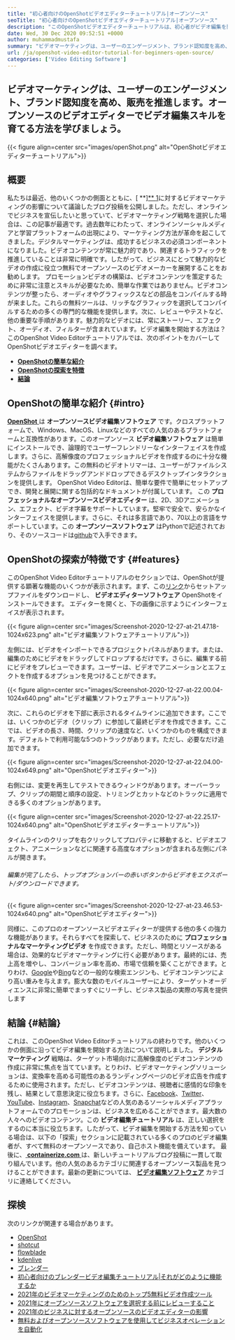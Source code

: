```yaml
---
title: "初心者向けのOpenShotビデオエディターチュートリアル|オープンソース" 
seoTitle: "初心者向けのOpenShotビデオエディターチュートリアル|オープンソース" 
description: "このOpenShotビデオエディターチュートリアルは、初心者がビデオ編集を開始するためのものです。これは、3Dアニメーションなどの機能を提供するトレンディなビデオエディターです。" 
date: Wed, 30 Dec 2020 09:52:51 +0000
author: muhammadmustafa
summary: "ビデオマーケティングは、ユーザーのエンゲージメント、ブランド認知度を高め、販売を推進します。オープンソースのビデオエディターでビデオ編集スキルを育てる方法を学びましょう。" 
url: /ja/openshot-video-editor-tutorial-for-beginners-open-source/
categories: ['Video Editing Software']
---
```


## ビデオマーケティングは、ユーザーのエンゲージメント、ブランド認知度を高め、販売を推進します。オープンソースのビデオエディターでビデオ編集スキルを育てる方法を学びましょう。

{{< figure align=center src="images/openShot.png" alt="OpenShotビデオエディターチュートリアル">}}


## 概要
私たちは最近、他のいくつかの側面とともに、[  **][**  ][1][1]に対するビデオマーケティングの影響について議論したブログ投稿を公開しました。ただし、オンラインでビジネスを宣伝したいと思っていて、ビデオマーケティング戦略を選択した場合は、この記事が最適です。過去数年にわたって、オンラインソーシャルメディアと学習プラットフォームの出現により、マーケティング方法が革命を起こしてきました。デジタルマーケティングは、成功するビジネスの必須コンポーネントになりました。ビデオコンテンツが常に魅力的であり、関連するトラフィックを推進していることは非常に明確です。したがって、ビジネスにとって魅力的なビデオの作成に役立つ無料でオープンソースのビデオメーカーを展開することをお勧めします。
プロモーションビデオの構築は、ビデオコンテンツを策定するために非常に注意とスキルが必要なため、簡単な作業ではありません。ビデオコンテンツが整ったら、オーディオやグラフィックスなどの部品をコンパイルする時が来ました。これらの無料ツールは、リッチなグラフィックを選択してコンパイルするための多くの専門的な機能を提供します。次に、レビューやテストなど、他の重要な手順があります。魅力的なビデオには、常にストーリー、エフェクト、オーディオ、フィルターが含まれています。ビデオ編集を開始する方法は？このOpenShot Video Editorチュートリアルでは、次のポイントをカバーしてOpenShotビデオエディターを調べます。
*  **[OpenShotの簡単な紹介][2]**  
*  **[OpenShotの探索を特徴][3]**  
*  **[結論][4]**  

## OpenShotの簡単な紹介 {#intro}

[  **OpenShot** ][5]は  **オープンソースビデオ編集ソフトウェア**  です。クロスプラットフォームで、Windows、MacOS、Linuxなどのすべての人気のあるプラットフォームと互換性があります。このオープンソース **ビデオ編集ソフトウェア**  は簡単にインストールでき、論理的でユーザーフレンドリーなインターフェイスを作成します。さらに、高解像度のプロフェッショナルビデオを作成するのに十分な機能がたくさんあります。この無料のビデオトリマーは、ユーザーがファイルシステムからファイルをドラッグアンドドロップできるデスクトップインタラクションを提供します。 OpenShot Video Editorは、簡単な要件で簡単にセットアップでき、開発と展開に関する包括的なドキュメントが付属しています。
この  **プロフェッショナルなオープンソースビデオエディター** は、2D、3Dアニメーション、エフェクト、ビデオ字幕をサポートしています。堅牢で安全で、安らかなインターフェイスを提供します。さらに、それは多言語であり、70以上の言語をサポートしています。この **オープンソースソフトウェア**  はPythonで記述されており、そのソースコードは[github][6]で入手できます。

## OpenShotの探索が特徴です {#features}

このOpenShot Video Editorチュートリアルのセクションでは、OpenShotが提供する顕著な機能のいくつかが表示されます。まず、この[リンク][7]からセットアップファイルをダウンロードし、  **ビデオエディターソフトウェア**  OpenShotをインストールできます。
エディターを開くと、下の画像に示すようにインターフェイスが表示されます。

{{< figure align=center src="images/Screenshot-2020-12-27-at-21.47.18-1024x623.png" alt="ビデオ編集ソフトウェアチュートリアル">}}

左側には、ビデオをインポートできるプロジェクトパネルがあります。または、編集のためにビデオをドラッグしてドロップするだけです。さらに、編集する前にビデオをプレビューできます。ユーザーは、ビデオでアニメーションとエフェクトを作成するオプションを見つけることができます。

{{< figure align=center src="images/Screenshot-2020-12-27-at-22.00.04-1024x640.png" alt="ビデオ編集ソフトウェアチュートリアル">}}

次に、これらのビデオを下部に表示されるタイムラインに追加できます。ここでは、いくつかのビデオ（クリップ）に参加して最終ビデオを作成できます。ここでは、ビデオの長さ、時間、クリップの速度など、いくつかのものを構成できます。デフォルトで利用可能な5つのトラックがあります。ただし、必要なだけ追加できます。

{{< figure align=center src="images/Screenshot-2020-12-27-at-22.04.00-1024x649.png" alt="OpenShotビデオエディター">}}

右側には、変更を再生してテストできるウィンドウがあります。オーバーラップ、クリップの期間と順序の設定、トリミングとカットなどのトラックに適用できる多くのオプションがあります。

{{< figure align=center src="images/Screenshot-2020-12-27-at-22.25.17-1024x640.png" alt="OpenShotビデオエディターチュートリアル">}}

タイムラインのクリップを右クリックしてプロパティに移動すると、ビデオエフェクト、アニメーションなどに関連する高度なオプションが含まれる左側にパネルが開きます。

###### 編集が完了したら、トップオプションバーの赤いボタンからビデオをエクスポート/ダウンロードできます。

{{< figure align=center src="images/Screenshot-2020-12-27-at-23.46.53-1024x640.png" alt="OpenShotビデオエディター">}}

同様に、このプロのオープンソースビデオエディターが提供する他の多くの強力な機能があります。それらすべてを探索して、ビジネスのために  **プロフェッショナルなマーケティングビデオ**  を作成できます。ただし、時間とリソースがある場合は、効果的なビデオマーケティングに行く必要があります。最終的には、売上高を増やし、コンバージョン率を高め、市場で信頼を築くことができます。とりわけ、[Google][8]や[Bing][9]などの一般的な検索エンジンも、ビデオコンテンツにより高い重みを与えます。膨大な数のモバイルユーザーにより、ターゲットオーディエンスに非常に簡単でまっすぐにリーチし、ビジネス製品の実際の写真を提供します

## 結論 {#結論}

これは、このOpenShot Video Editorチュートリアルの終わりです。他のいくつかの側面に沿ってビデオ編集を開始する方法について説明しました。  **デジタルマーケティング** 戦略は、ターゲット市場向けに高解像度のビデオコンテンツの作成に非常に焦点を当てています。とりわけ、ビデオマーケティングソリューションは、変換率を高める可能性のあるランディングページのビデオ広告を作成するために使用されます。ただし、ビデオコンテンツは、視聴者に感情的な印象を残し、結果として意思決定に役立ちます。さらに、[Facebook][10]、[Twitter][11]、[YouTube][12]、[Instagram][13]、[Snapchat][14]などの人気のあるソーシャルメディアプラットフォームでのプロモーションは、ビジネスを広めることができます。最大数の人々へのビデオコンテンツ。この **ビデオ編集チュートリアル**  は、正しい選択をするのに本当に役立ちます。したがって、ビデオ編集を開始する方法を知っている場合は、以下の「探索」セクションに記載されている多くのプロのビデオ編集者が、すべて無料のオープンソースであり、自己ホスト機能を備えています。
最後に、[  **containerize.com** ][15]は、新しいチュートリアルブログ投稿に一貫して取り組んでいます。他の人気のあるカテゴリに関連するオープンソース製品を見つけることができます。最新の更新については、 **[ビデオ編集ソフトウェア][16]**  カテゴリに連絡してください。

## 探検
次のリンクが関連する場合があります。
  * [OpenShot][5]
  * [shotcut][17]
  * [flowblade][18]
  * [kdenlive][19]
  * [ブレンダー][20]
  * [初心者向けのブレンダービデオ編集チュートリアル|それがどのように機能するか][21]
  * [2021年のビデオマーケティングのためのトップ5無料ビデオ作成ツール][22]
  * [2021年にオープンソースソフトウェアを選択する前にレビューすること][23]
  * [2021年のビジネスに対するオープンソースのビデオエディターの影響][1]
  * [無料およびオープンソースソフトウェアを使用してビジネスオペレーションを自動化][24]



 [1]: https://blog.containerize.com/video-editing-software/how-video-editing-software-improves-business-video-marketing/
 [2]: #intro
 [3]: #features
 [4]: #Conclusion
 [5]: https://products.containerize.com/video-editing-software/openshot
 [6]: https://github.com/OpenShot/openshot-qt
 [7]: https://www.openshot.org/download/
 [8]: https://www.google.com/
 [9]: https://www.bing.com/
 [10]: https://www.facebook.com/
 [11]: https://twitter.com/home
 [12]: https://www.youtube.com/
 [13]: http://instagram.com
 [14]: https://www.snapchat.com/
 [15]: https://www.containerize.com/
 [16]: https://products.containerize.com/video-editing-software
 [17]: https://products.containerize.com/video-editing-software/shotcut
 [18]: https://products.containerize.com/video-editing-software/flowblade
 [19]: https://products.containerize.com/video-editing-software/kdenlive
 [20]: https://products.containerize.com/video-editing-software/blender
 [21]: https://blog.containerize.com/video-editing-software/blender-video-editing-tutorial-for-beginners/
 [22]: https://blog.containerize.com/video-editing-software/top-5-open-source-video-editor-software-for-video-marketing/
 [23]: https://blog.containerize.com/cmdb-software/things-to-review-before-opting-open-source-software-in-2021/
 [24]: https://blog.containerize.com/blogging/automate-business-operations-using-open-source-software/
